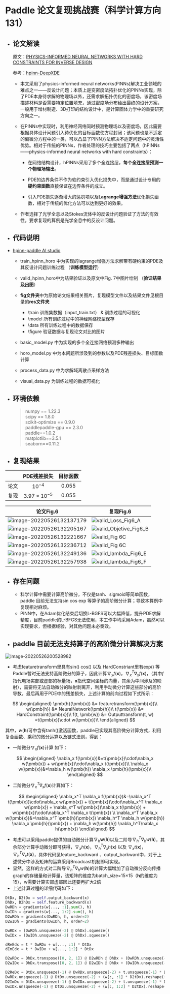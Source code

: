 # Paddle 论文复现挑战赛（科学计算方向131）
### 
- ## **论文解读**

  原文：[PHYSICS-INFORMED NEURAL NETWORKS WITH HARD CONSTRAINTS FOR INVERSE DESIGN](https://arxiv.org/pdf/2102.04626.pdf)

  参考：[hpinn-DeepXDE](https://github.com/lululxvi/hpinn)

  - 本文采用了physics-informed neural networks(PINNs)解决工业领域的难点之一——反设计问题；本质上是变密度法拓扑优化的PINNs实现，除了PDE本身待求解的物理场以外，还需求解拓扑优化的密度场，该密度场描述材料是否需要特定位置填充，通过密度场分布给出最终的设计方案，一般用于增材制造、3D打印的结构设计中，是计算固体力学中的重要研究方向之一。

  - 在PINNs中实现时，利用神经网络同时预测物理场以及密度场，因此需要根据具体设计问题引入待优化的目标函数使方程封闭；该问题也是不适定的偏微分方程中的一类，可以凸显了PINN方法解决不适定问题中的灵活性优势。相对于传统的PINNs，作者处理的技巧主要包括了两点（hPINNs——physics-informed neural networks with hard constraints）：

    - 在网络结构设计，hPINNs采用了多个全连接层，**每个全连接层预测一个物理场输出**。
    - PDE的边界条件不作为软约束引入优化损失中，而是通过设计专用的**硬约束函数**直接保证在边界条件的成立。

    - 引入PDE损失逐渐增大的惩罚项以及**Lagrange增强方法**优化损失函数，相对于传统的优化方法可以达到更好的效果。

  - 作者选择了光学全息以及Stokes流体中的反设计问题验证了方法的有效性。要求复现的算例是光学全息中的反设计问题。

- ## 代码说明
- [hpinn-paddle AI studio](https://aistudio.baidu.com/aistudio/projectdetail/4117361?contributionType=1&shared=1)

  - train_hpinn_horo 中为实现的lagrange增强方法求解带有硬约束的PDE及其反设计问题训练过程 （**训练模型运行**）
  - valid_hpinn_horo中为结果验证以及原文中Fig. 7中图片绘制 （**验证结果及出图**）
  - **fig文件夹**中为原始论文结果相关图片，复现模型文件以及结果文件见根目录的**res文件夹**
    - \train  训练集数据（input_train.txt） & 训练过程的可视化
    - \model 所有训练过程中的神经网络模型保存
    - \data 所有训练过程中的数据保存
    - \figure 验证数据与复现论文对比的图片
  - basic_model.py 中为实现的多个全连接网络预测多种输出

  - horo_model.py 中为本问题所涉及到的参数以及PDE残差损失、目标函数计算

  - process_data.py 中为求解域离散点采样方法

  - visual_data.py 为训练过程的数据可视化

- ## 环境依赖

  > numpy == 1.22.3 \
  > scipy == 1.8.0  \
  > scikit-optimize == 0.9.0 \
  > paddlepaddle-gpu == 2.3.0 \
  > paddle==1.0.2 \
  > matplotlib==3.5.1 \
  > seaborn==0.11.2 

- ## 复现结果

|      |  PDE残差损失   | 目标函数 |
| :--: | :------------: | :------: |
| 论文 |   $10^{-4}$    | $0.055$  |
| 复现 | $3.97×10^{-5}$ | $0.055$  |

| 论文Fig.6                                                    | 复现Fig.6                                                      |
| ------------------------------------------------------------ | ------------------------------------------------------------ |
| ![image-20220526132137179](/fig/fig6A.jpg) | ![valid_Loss_Fig6_A](/res/hpinn_horo_mu_2_lag/figure/valid_Loss_Fig6_A.jpg) |
| ![image-20220526132205167](/fig/fig6B.jpg) | ![valid_Objetive_Fig6_B](/res/hpinn_horo_mu_2_lag/figure/valid_Objetive_Fig6_B.jpg) |
| ![image-20220526132221667](/fig/fig6C.jpg) | ![valid_Fig 6C](/res/hpinn_horo_mu_2_lag/figure/valid_Fig_6C.png) |
| ![image-20220526132236712](/fig/fig6D.jpg) | ![valid_Fig 6C](/res/hpinn_horo_mu_2_lag/figure/valid_lambda_Fig6_D.jpg) |
| ![image-20220526132249136](/fig/fig6E.jpg) | ![valid_lambda_Fig6_E](/res/hpinn_horo_mu_2_lag/figure/valid_lambda_Fig6_E.jpg) |
| ![image-20220526132257938](/fig/fig6F.jpg) | ![valid_lambda_Fig6_F](/res/hpinn_horo_mu_2_lag/figure/valid_lambda_Fig6_F.jpg) |



- ## 存在问题
  - 科学计算中需要计算高阶微分，不仅是tanh、sigmoid等简单函数，paddle 目前无法支持sin cos exp 等算子的高阶微分计算；导致本算例中复现相对麻烦。
  - PINN中，在Adam优化结束后切换L-BGFS可以大幅降低，提升PDE求解精度，目前paddle的L-BFGS无法使用，本工作中均采用Adam，虽然可以实现要求，但根据经验，对其他问题未必奏效。

- ## paddle 目前无法支持算子的高阶微分计算解决方案 

![image-20220526200528982](/fig/forward.png)

- 考虑featuretransform里具有sin() cos() 以及 HardConstriant里有exp() 等Paddle暂时无法支持高阶微分的算子，因此计算$\nabla_x f(\pmb{x})$，$\nabla_x^T \nabla_x f(\pmb{x})$，（其中$f$指代电场实部或虚部的标量场，$\pmb{x}$指代空间坐标的向量，其余为中间涉及的映射），需要将无法自动微分的映射剥离开，利用手动微分计算这些部分的高阶导数，最后再用于PDE中的残差损失，上述计算的前向过程如下式所示：

$$
\begin{aligned}
\pmb{h}(\pmb{x}) &= featuretransform(\pmb{x})\\
w(\pmb{h}) &= NeuralNetwork(\pmb{h})\\
t(\pmb{x}) &= HardConstraint(\pmb{x})\\
f(t, \pmb{w}) &= Outputtransform(t, w) =t(\pmb{x})\cdot w(\pmb{x})\\
\end{aligned}
$$

   其中，$w(\pmb{h})$可中含有tanh()激活函数，paddle已实现其高阶微分计算方式，利用复合函数、乘积的微分运算以及链式法则，得到：

- 一阶微分$\nabla_x f(\pmb{x})$计算		如下：

$$
\begin{aligned}
\nabla_x f(\pmb{x})&=t(\pmb{x})\cdot\nabla_x w(\pmb{x}) + w(\pmb{x})\cdot\nabla_x t(\pmb{x})\\
\nabla_x w(\pmb{x})&=\nabla_h w(\pmb{h}) \nabla_x \pmb{h}(\pmb{x})\\
\end{aligned}
$$
- 二阶微分$\nabla_x^T \nabla_x f(\pmb{x})$计算如下：

$$
\begin{aligned}
\nabla_x^T \nabla_x f(\pmb{x})&=\nabla_x^T t(\pmb{x})\cdot\nabla_x w(\pmb{x}) + t(\pmb{x})\cdot\nabla_x^T \nabla_x w(\pmb{x}) +  \nabla_x^T w(\pmb{x})\nabla_x t(\pmb{x}) + w(\pmb{x})\cdot\nabla_x^T \nabla_x t(\pmb{x}) \\
\nabla_x^T \nabla_x w(\pmb{x})&=\nabla_x^T \pmb{h}(\pmb{x}) \nabla_h^T \nabla_h w(\pmb{h}) \nabla_x \pmb{h}(\pmb{x}) + \nabla_h w(\pmb{h}) \nabla_h^T\nabla_x h(\pmb{x})
\end{aligned}
$$
- 考虑可以采用paddle提供的自动微分计算$\nabla_h \pmb{w}(\pmb{h})$以及二阶导$\nabla_h^T \nabla_h w(\pmb{h})$，其余部分计算手动微分即可获得，$\nabla_x h(\pmb{x})$，$\nabla_h^T\nabla_x h(\pmb{x})$ 以及 $\nabla_x t(\pmb{x})$，$\nabla_h^T\nabla_x t(\pmb{x})$，具体代码见feature_backward 、output_barkward中，对于上述微分中涉及矩阵的运算采用Broadcast机制即可实现。
- 显然，这样的方式对二阶导$\nabla_h^T \nabla_h w(\pmb{h})$的计算大幅增加了自动微分反向传播graph的存储量和计算量，该矩阵的维度为batch_size×15×15（$\pmb{h}$的维度为15），w需要计算实部虚部因此还要再扩大2倍
- 上述计算过程的详细代码如下：


``` python
DtDx, D2tDx = self.output_backward(x)
DhDx, D2hDx = self.feature_backward(x)
DwRDh = gradients(w[..., :1].sum(), h)
DwIDh = gradients(w[..., 1:2].sum(), h)
D2wRDh = gradients(DwRDh, h, order=2)
D2wIDh = gradients(DwIDh, h, order=2)

DwRDx = (DwRDh.unsqueeze(-2) @ DhDx).squeeze()
DwIDx = (DwIDh.unsqueeze(-2) @ DhDx).squeeze()

dReEdx = t * DwRDx + w[..., :1] * DtDx
dImEdx = t * DwIDx + w[..., 1:2] * DtDx

D2wRDx = DhDx.transpose([0, 2, 1]) @ D2wRDh @ DhDx + (DwRDh.unsqueeze(-2) @ D2hDx).reshape((-1, 2, 2))
D2wIDx = DhDx.transpose([0, 2, 1]) @ D2wIDh @ DhDx + (DwIDh.unsqueeze(-2) @ D2hDx).reshape((-1, 2, 2))

D2ReDx = DtDx.unsqueeze(-1) @ DwRDx.unsqueeze(-2) + t.unsqueeze(-1) * D2wRDx + \
DwRDx.unsqueeze(-1) @ DtDx.unsqueeze(-2) + (w[:, :1] * D2tDx).reshape((-1, 2, 2))
D2ImDx = DtDx.unsqueeze(-1) @ DwIDx.unsqueeze(-2) + t.unsqueeze(-1) * D2wIDx + \
DwIDx.unsqueeze(-1) @ DtDx.unsqueeze(-2) + (w[:, 1:2] * D2tDx).reshape((-1, 2, 2))
```
